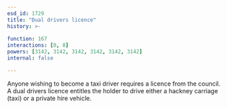 ```yaml
---
esd_id: 1729
title: "Dual drivers licence"
history: >-
  
function: 167
interactions: [0, 8]
powers: [3142, 3142, 3142, 3142, 3142, 3142]
internal: false

---
```


Anyone wishing to become a taxi driver requires a licence from the council.  A dual drivers licence entitles the holder to drive either a hackney carriage (taxi) or a private hire vehicle.

